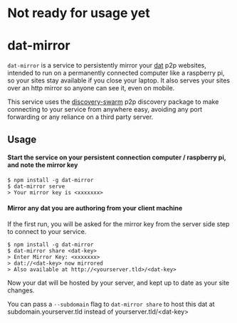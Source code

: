 # Not ready for usage yet

# dat-mirror

`dat-mirror` is a service to persistently mirror your [dat](https://datproject.org/) p2p websites, intended to run on a permanently connected computer like a raspberry pi, so your sites stay available if you close your laptop.  It also serves your sites over an http mirror so anyone can see it, even on mobile.

This service uses the [discovery-swarm](https://github.com/mafintosh/discovery-swarm) p2p discovery package to make connecting to your service from anywhere easy, avoiding any port forwarding or any reliance on a third party server.

## Usage

#### Start the service on your persistent connection computer / raspberry pi, and note the mirror key
```
$ npm install -g dat-mirror
$ dat-mirror serve
> Your mirror key is <xxxxxxx>
```
#### Mirror any dat you are authoring from your client machine
If the first run, you will be asked for the mirror key from the server side step to connect to your service.
``` 
$ npm install -g dat-mirror
$ dat-mirror share <dat-key>
> Enter Mirror Key: <xxxxxxx>
> dat://<dat-key> now mirrored
> Also available at http://<yourserver.tld>/<dat-key>
```
Now your dat will be hosted by your server, and kept up to date as your site changes.

You can pass a `--subdomain` flag to `dat-mirror share` to host this dat at subdomain.yourserver.tld instead of yourserver.tld/\<dat-key\>
